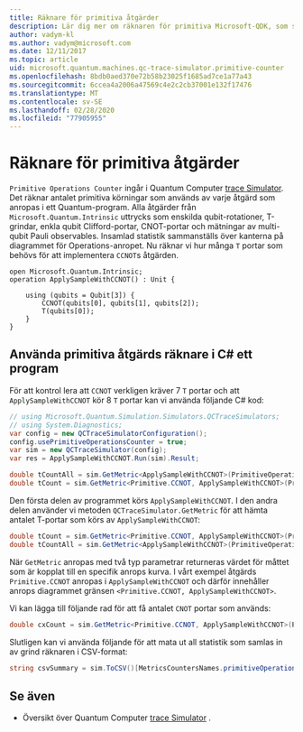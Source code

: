 ```yaml
---
title: Räknare för primitiva åtgärder
description: Lär dig mer om räknaren för primitiva Microsoft-QDK, som spårar antalet primitiva körningar som används av åtgärder i ett Quantum-program.
author: vadym-kl
ms.author: vadym@microsoft.com
ms.date: 12/11/2017
ms.topic: article
uid: microsoft.quantum.machines.qc-trace-simulator.primitive-counter
ms.openlocfilehash: 8bdb0aed370e72b58b23025f1685ad7ce1a77a43
ms.sourcegitcommit: 6ccea4a2006a47569c4e2c2cb37001e132f17476
ms.translationtype: MT
ms.contentlocale: sv-SE
ms.lasthandoff: 02/28/2020
ms.locfileid: "77905955"
---
```

# <a name="primitive-operations-counter"></a>Räknare för primitiva åtgärder  

`Primitive Operations Counter` ingår i Quantum Computer [trace Simulator](xref:microsoft.quantum.machines.qc-trace-simulator.intro). Det räknar antalet primitiva körningar som används av varje åtgärd som anropas i ett Quantum-program. Alla åtgärder från `Microsoft.Quantum.Intrinsic` uttrycks som enskilda qubit-rotationer, T-grindar, enkla qubit Clifford-portar, CNOT-portar och mätningar av multi-qubit Pauli observables. Insamlad statistik sammanställs över kanterna på diagrammet för Operations-anropet. Nu räknar vi hur många `T` portar som behövs för att implementera `CCNOT`s åtgärden. 

```qsharp
open Microsoft.Quantum.Intrinsic;
operation ApplySampleWithCCNOT() : Unit {

    using (qubits = Qubit[3]) {
        CCNOT(qubits[0], qubits[1], qubits[2]);
        T(qubits[0]);
    } 
}
```

## <a name="using-the-primitive-operations-counter-within-a-c-program"></a>Använda primitiva åtgärds räknare i C# ett program

För att kontrol lera att `CCNOT` verkligen kräver 7 `T` portar och att `ApplySampleWithCCNOT` kör 8 `T` portar kan vi använda följande C# kod:

```csharp 
// using Microsoft.Quantum.Simulation.Simulators.QCTraceSimulators;
// using System.Diagnostics;
var config = new QCTraceSimulatorConfiguration();
config.usePrimitiveOperationsCounter = true;
var sim = new QCTraceSimulator(config);
var res = ApplySampleWithCCNOT.Run(sim).Result;

double tCountAll = sim.GetMetric<ApplySampleWithCCNOT>(PrimitiveOperationsGroupsNames.T);
double tCount = sim.GetMetric<Primitive.CCNOT, ApplySampleWithCCNOT>(PrimitiveOperationsGroupsNames.T);
```

Den första delen av programmet körs `ApplySampleWithCCNOT`. I den andra delen använder vi metoden `QCTraceSimulator.GetMetric` för att hämta antalet T-portar som körs av `ApplySampleWithCCNOT`: 

```csharp
double tCount = sim.GetMetric<Primitive.CCNOT, ApplySampleWithCCNOT>(PrimitiveOperationsGroupsNames.T);
double tCountAll = sim.GetMetric<ApplySampleWithCCNOT>(PrimitiveOperationsGroupsNames.T);
```

När `GetMetric` anropas med två typ parametrar returneras värdet för måttet som är kopplat till en specifik anrops kurva. I vårt exempel åtgärds `Primitive.CCNOT` anropas i `ApplySampleWithCCNOT` och därför innehåller anrops diagrammet gränsen `<Primitive.CCNOT, ApplySampleWithCCNOT>`. 

Vi kan lägga till följande rad för att få antalet `CNOT` portar som används:
```csharp
double cxCount = sim.GetMetric<Primitive.CCNOT, ApplySampleWithCCNOT>(PrimitiveOperationsGroupsNames.CX);
```

Slutligen kan vi använda följande för att mata ut all statistik som samlas in av grind räknaren i CSV-format:
```csharp
string csvSummary = sim.ToCSV()[MetricsCountersNames.primitiveOperationsCounter];
```

## <a name="see-also"></a>Se även ##

- Översikt över Quantum Computer [trace Simulator](xref:microsoft.quantum.machines.qc-trace-simulator.intro) .
